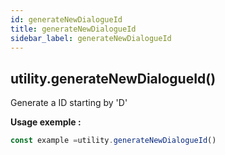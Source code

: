 ```yaml
---
id: generateNewDialogueId
title: generateNewDialogueId
sidebar_label: generateNewDialogueId
---
```

## utility.generateNewDialogueId()

Generate a ID starting by 'D'

**Usage exemple :**
```js
const example =utility.generateNewDialogueId()
```